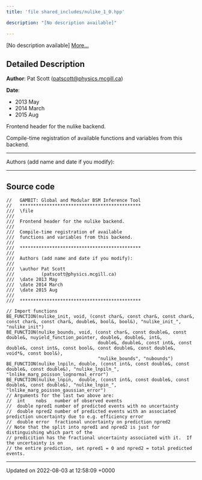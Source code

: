 ```yaml
---
title: 'file shared_includes/nulike_1_0.hpp'

description: "[No description available]"

---
```







[No description available] [More...](#detailed-description)

## Detailed Description


**Author**: Pat Scott ([patscott@physics.mcgill.ca](mailto:patscott@physics.mcgill.ca)) 

**Date**: 

  * 2013 May 
  * 2014 March 
  * 2015 Aug


Frontend header for the nulike backend.

Compile-time registration of available functions and variables from this backend.



------------------

Authors (add name and date if you modify):



------------------




## Source code

```
//   GAMBIT: Global and Modular BSM Inference Tool
//   *********************************************
///  \file
///
///  Frontend header for the nulike backend.
///
///  Compile-time registration of available
///  functions and variables from this backend.
///
///  *********************************************
///
///  Authors (add name and date if you modify):
///
///  \author Pat Scott
///          (patscott@physics.mcgill.ca)
///  \date 2013 May
///  \date 2014 March
///  \date 2015 Aug
///
///  *********************************************

// Import functions
BE_FUNCTION(nulike_init, void, (const char&, const char&, const char&, const char&, const char&, double&, bool&, bool&), "nulike_init_", "nulike_init")
BE_FUNCTION(nulike_bounds, void, (const char&, const double&, const double&, nuyield_function_pointer, double&, double&, int&,
                                  double&, double&, const int&, const double&, const int&, const bool&, const double&, const double&, void*&, const bool&),
                                  "nulike_bounds", "nubounds")
BE_FUNCTION(nulike_lnpiln, double, (const int&, const double&, const double&, const double&), "nulike_lnpiln_", "lnlike_marg_poisson_lognormal_error")
BE_FUNCTION(nulike_lnpin,  double, (const int&, const double&, const double&, const double&), "nulike_lnpin_",  "lnlike_marg_poisson_gaussian_error")
// Arguments for the last two above are:
//  int    nobs   number of observed events
//  double npred1 number of predicted events with no uncertainty
//  double npred2 number of predicted events with an associated prediction uncertainty due to e.g. efficiency error
//  double error  fractional uncertainty on prediction npred2
// Note that the split into npred1 and npred2 is just for distinguishing which part of the
// predicition has the fractional uncertainty associated with it.  If the uncertainty is on
// the entire prediction, set npred1 = 0 and npred2 = total predicted events.
```


-------------------------------

Updated on 2022-08-03 at 12:58:09 +0000
